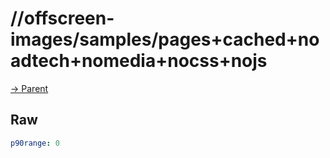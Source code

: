 
# //offscreen-images/samples/pages+cached+noadtech+nomedia+nocss+nojs

[→ Parent](../..)


## Raw


```yaml
p90range: 0

```

